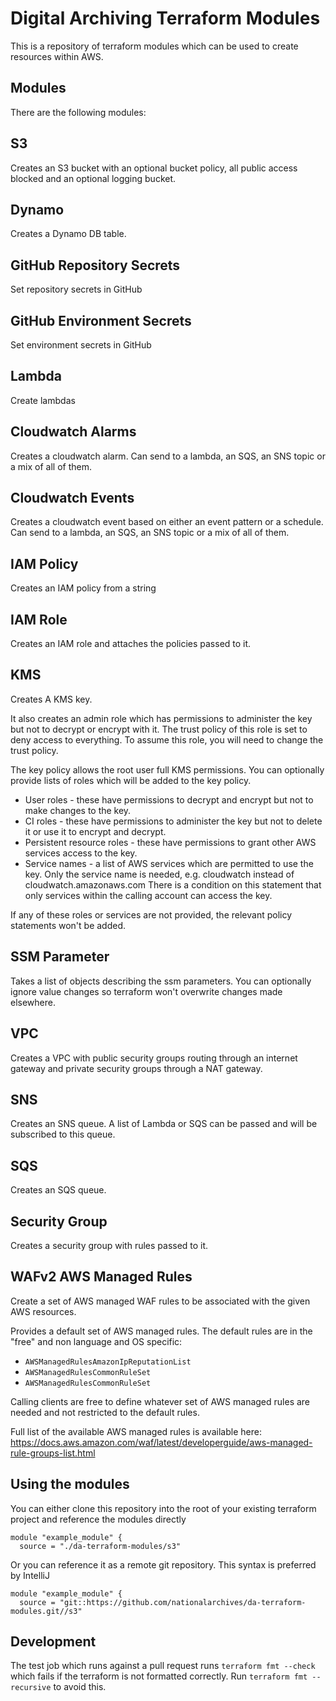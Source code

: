 # Digital Archiving Terraform Modules

This is a repository of terraform modules which can be used to create resources within AWS. 

## Modules
There are the following modules:

## S3
Creates an S3 bucket with an optional bucket policy, all public access blocked and an optional logging bucket.

## Dynamo
Creates a Dynamo DB table. 

## GitHub Repository Secrets
Set repository secrets in GitHub

## GitHub Environment Secrets
Set environment secrets in GitHub

## Lambda
Create lambdas

## Cloudwatch Alarms
Creates a cloudwatch alarm. Can send to a lambda, an SQS, an SNS topic or a mix of all of them.

## Cloudwatch Events
Creates a cloudwatch event based on either an event pattern or a schedule. Can send to a lambda, an SQS, an SNS topic or a mix of all of them.

## IAM Policy
Creates an IAM policy from a string

## IAM Role
Creates an IAM role and attaches the policies passed to it.

## KMS
Creates A KMS key. 

It also creates an admin role which has permissions to administer the key but not to decrypt or encrypt with it. 
The trust policy of this role is set to deny access to everything. To assume this role, you will need to change the trust policy.

The key policy allows the root user full KMS permissions. You can optionally provide lists of roles which will be added to the key policy.
* User roles - these have permissions to decrypt and encrypt but not to make changes to the key.
* CI roles - these have permissions to administer the key but not to delete it or use it to encrypt and decrypt.
* Persistent resource roles - these have permissions to grant other AWS services access to the key.
* Service names - a list of AWS services which are permitted to use the key. Only the service name is needed, e.g. cloudwatch instead of cloudwatch.amazonaws.com
  There is a condition on this statement that only services within the calling account can access the key.

If any of these roles or services are not provided, the relevant policy statements won't be added. 

## SSM Parameter
Takes a list of objects describing the ssm parameters. You can optionally ignore value changes so terraform won't overwrite changes made elsewhere.

## VPC
Creates a VPC with public security groups routing through an internet gateway and private security groups through a NAT gateway.

## SNS
Creates an SNS queue. A list of Lambda or SQS can be passed and will be subscribed to this queue.

## SQS
Creates an SQS queue.

## Security Group
Creates a security group with rules passed to it.

## WAFv2 AWS Managed Rules
Create a set of AWS managed WAF rules to be associated with the given AWS resources.

Provides a default set of AWS managed rules. The default rules are in the "free" and non language and OS specific:
* `AWSManagedRulesAmazonIpReputationList`
* `AWSManagedRulesCommonRuleSet`
* `AWSManagedRulesCommonRuleSet`

Calling clients are free to define whatever set of AWS managed rules are needed and not restricted to the default rules.

Full list of the available AWS managed rules is available here: https://docs.aws.amazon.com/waf/latest/developerguide/aws-managed-rule-groups-list.html

## Using the modules
You can either clone this repository into the root of your existing terraform project and reference the modules directly
```hcl
module "example_module" {
  source = "./da-terraform-modules/s3"
```

Or you can reference it as a remote git repository. This syntax is preferred by IntelliJ
```hcl
module "example_module" {
  source = "git::https://github.com/nationalarchives/da-terraform-modules.git//s3"
```

## Development
The test job which runs against a pull request runs `terraform fmt --check` which fails if the terraform is not formatted correctly.
Run `terraform fmt --recursive` to avoid this.

